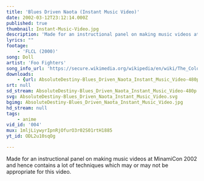 ```yaml
---
title: 'Blues Driven Naota (Instant Music Video)'
date: 2002-03-12T23:12:14.000Z
published: true
thumbnail: Instant-Music-Video.jpg
description: 'Made for an instructional panel on making music videos at MinamiCon 2002 and hence contains a lot of techniques which may or may not be appropriate for this video.'
lyrics: ""
footage:
    - 'FLCL (2000)'
song: Doll
artist: 'Foo Fighters'
song_info_url: 'https://secure.wikimedia.org/wikipedia/en/wiki/The_Colour_and_the_Shape'
downloads:
    - {url: AbsoluteDestiny-Blues_Driven_Naota_Instant_Music_Video-480p.m4v, width: 640, height: 480, mimetype: video/mp4}
srt: null
sd_stream: AbsoluteDestiny-Blues_Driven_Naota_Instant_Music_Video-480p.m4v
svg: AbsoluteDestiny-Blues_Driven_Naota_Instant_Music_Video.svg
bgimg: AbsoluteDestiny-Blues_Driven_Naota_Instant_Music_Video.jpg
hd_stream: null
tags:
    - anime
vid_id: '004'
mux: 1mljLiywyrIpnRjOfurO3r02S01rtH1885
yt_id: ODL2u10sqOg

---
```

Made for an instructional panel on making music videos at MinamiCon 2002 and hence contains a lot of techniques which may or may not be appropriate for this video.